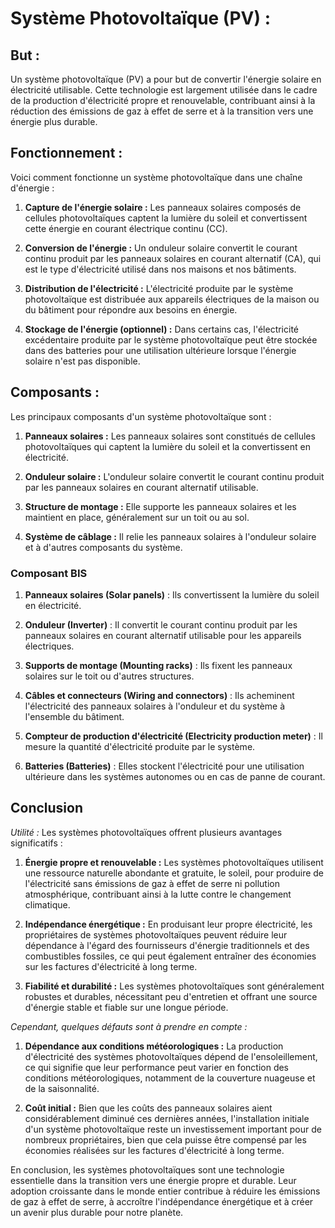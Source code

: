 # **Système Photovoltaïque (PV) :**

## **But :**

Un système photovoltaïque (PV) a pour but de convertir l'énergie solaire en électricité utilisable. Cette technologie est largement utilisée dans le cadre de la production d'électricité propre et renouvelable, contribuant ainsi à la réduction des émissions de gaz à effet de serre et à la transition vers une énergie plus durable.

## **Fonctionnement :**

 Voici comment fonctionne un système photovoltaïque dans une chaîne d'énergie :

1. **Capture de l'énergie solaire :** Les panneaux solaires composés de cellules photovoltaïques captent la lumière du soleil et convertissent cette énergie en courant électrique continu (CC).

2. **Conversion de l'énergie :** Un onduleur solaire convertit le courant continu produit par les panneaux solaires en courant alternatif (CA), qui est le type d'électricité utilisé dans nos maisons et nos bâtiments.

3. **Distribution de l'électricité :** L'électricité produite par le système photovoltaïque est distribuée aux appareils électriques de la maison ou du bâtiment pour répondre aux besoins en énergie.

4. **Stockage de l'énergie (optionnel) :** Dans certains cas, l'électricité excédentaire produite par le système photovoltaïque peut être stockée dans des batteries pour une utilisation ultérieure lorsque l'énergie solaire n'est pas disponible.



## **Composants :**

Les principaux composants d'un système photovoltaïque sont :

1. **Panneaux solaires :** Les panneaux solaires sont constitués de cellules photovoltaïques qui captent la lumière du soleil et la convertissent en électricité.

2. **Onduleur solaire :** L'onduleur solaire convertit le courant continu produit par les panneaux solaires en courant alternatif utilisable.

3. **Structure de montage :** Elle supporte les panneaux solaires et les maintient en place, généralement sur un toit ou au sol.

4. **Système de câblage :** Il relie les panneaux solaires à l'onduleur solaire et à d'autres composants du système.

### Composant BIS

1. **Panneaux solaires (Solar panels)** : Ils convertissent la lumière du soleil en électricité.

2. **Onduleur (Inverter)** : Il convertit le courant continu produit par les panneaux solaires en courant alternatif utilisable pour les appareils électriques.

3. **Supports de montage (Mounting racks)** : Ils fixent les panneaux solaires sur le toit ou d'autres structures.

4. **Câbles et connecteurs (Wiring and connectors)** : Ils acheminent l'électricité des panneaux solaires à l'onduleur et du système à l'ensemble du bâtiment.

5. **Compteur de production d'électricité (Electricity production meter)** : Il mesure la quantité d'électricité produite par le système.

6. **Batteries (Batteries)** : Elles stockent l'électricité pour une utilisation ultérieure dans les systèmes autonomes ou en cas de panne de courant.

## **Conclusion**

*Utilité :* Les systèmes photovoltaïques offrent plusieurs avantages significatifs :

1. **Énergie propre et renouvelable :** Les systèmes photovoltaïques utilisent une ressource naturelle abondante et gratuite, le soleil, pour produire de l'électricité sans émissions de gaz à effet de serre ni pollution atmosphérique, contribuant ainsi à la lutte contre le changement climatique.

2. **Indépendance énergétique :** En produisant leur propre électricité, les propriétaires de systèmes photovoltaïques peuvent réduire leur dépendance à l'égard des fournisseurs d'énergie traditionnels et des combustibles fossiles, ce qui peut également entraîner des économies sur les factures d'électricité à long terme.

3. **Fiabilité et durabilité :** Les systèmes photovoltaïques sont généralement robustes et durables, nécessitant peu d'entretien et offrant une source d'énergie stable et fiable sur une longue période.

*Cependant, quelques défauts sont à prendre en compte :*

1. **Dépendance aux conditions météorologiques :** La production d'électricité des systèmes photovoltaïques dépend de l'ensoleillement, ce qui signifie que leur performance peut varier en fonction des conditions météorologiques, notamment de la couverture nuageuse et de la saisonnalité.

2. **Coût initial :** Bien que les coûts des panneaux solaires aient considérablement diminué ces dernières années, l'installation initiale d'un système photovoltaïque reste un investissement important pour de nombreux propriétaires, bien que cela puisse être compensé par les économies réalisées sur les factures d'électricité à long terme.

En conclusion, les systèmes photovoltaïques sont une technologie essentielle dans la transition vers une énergie propre et durable. Leur adoption croissante dans le monde entier contribue à réduire les émissions de gaz à effet de serre, à accroître l'indépendance énergétique et à créer un avenir plus durable pour notre planète.
